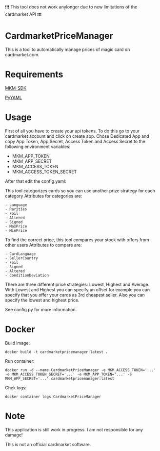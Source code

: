 ❗❗❗ This tool does not work anylonger due to new limitations of the cardmarket API ❗❗❗

# CardmarketPriceManager
This is a tool to automatically manage prices of magic card on cardmarket.com.

# Requirements
[MKM-SDK](https://github.com/evonove/mkm-sdk)

[PyYAML](https://pyyaml.org/wiki/PyYAMLDocumentation)

# Usage
First of all you have to create your api tokens. To do this go to your cardmarket account and click on create app.
Chose Dedicated App and copy App Token, App Secret, Access Token and Access Secret to the following environment variables:

- MKM_APP_TOKEN
- MKM_APP_SECRET
- MKM_ACCESS_TOKEN
- MKM_ACCESS_TOKEN_SECRET

After that edit the config.yaml:

This tool categorizes cards so you can use another prize strategy for each category
Attributes for categories are:

    - Language
    - Rarities
    - Foil
    - Altered
    - Signed
    - MaxPrice
    - MinPrice
To find the correct price, this tool compares your stock with offers from other users
Attributes to compare are:

    - CardLanguage
    - SellerCountry
    - Foil
    - Signed
    - Altered
    - ConditionDeviation
There are three different price strategies: Lowest, Highest and Average.
With Lowest and Highest you can specify an offset for example you can specify that you offer your cards as 3rd cheapest seller.
Also you can specify the lowest and highest price.

See config.py for more information.

# Docker
Build image:
```
docker build -t cardmarketpricemanager:latest .
```
Run container:
```
docker run -d --name CardmarketPriceManager -e MKM_ACCESS_TOKEN='...' -e MKM_ACCESS_TOKEN_SECRET='...' -e MKM_APP_TOKEN='...' -e MKM_APP_SECRET='...' cardmarketpricemanager:latest
```
Chek logs:
```
docker container logs CardmarketPriceManager
```
# Note
This application is still work in progress. I am not responsible for any damage!

This is not an official cardmarket software. 
    
